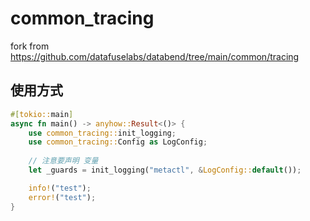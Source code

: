 # common_tracing
fork from https://github.com/datafuselabs/databend/tree/main/common/tracing

## 使用方式
```rust
#[tokio::main]
async fn main() -> anyhow::Result<()> {
    use common_tracing::init_logging;
    use common_tracing::Config as LogConfig;
    
    // 注意要声明 变量
    let _guards = init_logging("metactl", &LogConfig::default());

    info!("test");
    error!("test");
}
```